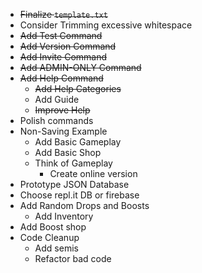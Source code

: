 - ~~Finalize `template.txt`~~
- Consider Trimming excessive whitespace
- ~~Add Test Command~~
- ~~Add Version Command~~
- ~~Add Invite Command~~
- ~~Add ADMIN-ONLY Command~~
- ~~Add Help Command~~
  - ~~Add Help Categories~~
  - Add Guide
  - ~~Improve Help~~
- Polish commands
- Non-Saving Example
  - Add Basic Gameplay
  - Add Basic Shop
  - Think of Gameplay
    - Create online version
- Prototype JSON Database
- Choose repl.it DB or firebase
- Add Random Drops and Boosts
  - Add Inventory
- Add Boost shop
- Code Cleanup
  - Add semis
  - Refactor bad code